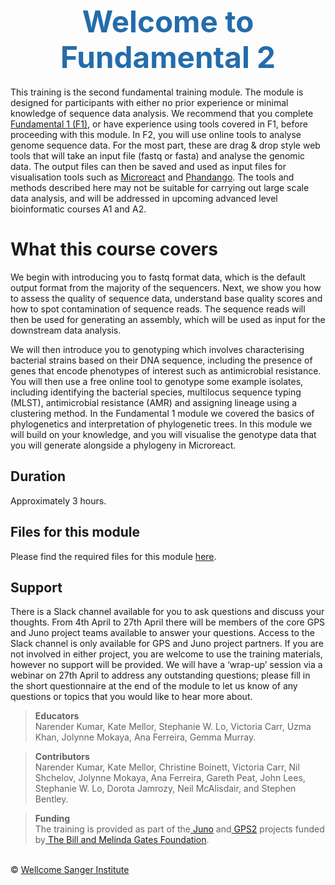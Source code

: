<h1 style="text-align:center"><span style="color:#246CAA; font-size:1.70em">Welcome to Fundamental 2</span></h1>

This training is the second fundamental training module. The module is designed for participants with either  no prior experience or minimal knowledge of sequence data analysis. We recommend that you complete [Fundamental 1 (F1)](https://training.bactgen.sanger.ac.uk/#/F1/), or have experience using tools covered in F1, before proceeding with this module. In F2, you will use online tools to analyse genome sequence data. For the most part, these are drag & drop style web tools that will take an input file (fastq or fasta) and analyse the genomic data. The output files can then be saved and used as input files for visualisation tools such as [Microreact](https://microreact.org/showcase) and [Phandango](https://github.com/jameshadfield/phandango/wiki). The tools and methods described here may not be suitable for carrying out large scale data analysis, and will be addressed in upcoming advanced level bioinformatic courses A1 and A2.

# What this course covers
We begin with introducing you to fastq format data, which is the default output format from the majority of the sequencers. Next, we show you how to assess the quality of sequence data, understand base quality scores and how to spot contamination of sequence reads. The sequence reads will then be used for generating an assembly, which will be used as input for the downstream data analysis.

We will then introduce you to genotyping which involves characterising bacterial strains based on their DNA sequence, including the presence of genes that encode phenotypes of interest such as antimicrobial resistance. You will then use a free online tool to genotype some example isolates, including identifying the bacterial species, multilocus sequence typing (MLST), antimicrobial resistance (AMR) and assigning lineage using a clustering method. In the Fundamental 1 module we covered the basics of phylogenetics and interpretation of phylogenetic trees. In this module we will build on your knowledge, and you will visualise the genotype data that you will generate alongside a phylogeny in Microreact.

## Duration
Approximately 3 hours.

## Files for this module
Please find the required files for this module [here](https://github.com/sanger-pathogens/bactgen-training-app/releases/download/v0.1.13-data/F2_Training_Data.zip).

## Support
There is a Slack channel available for you to ask questions and discuss your thoughts. From 4th April to 27th April there will be members of the core GPS and Juno project teams available to answer your questions. Access to the Slack channel is only available for GPS and Juno project partners. If you are not involved in either project, you are welcome to use the training materials, however no support will be provided. We will have a ‘wrap-up’ session via a webinar on 27th April to address any outstanding questions; please fill in the short questionnaire at the end of the module to let us know of any questions or topics that you would like to hear more about.

>**Educators**
<br/>Narender Kumar, Kate Mellor, Stephanie W. Lo, Victoria Carr, Uzma Khan, Jolynne Mokaya, Ana Ferreira, Gemma Murray.

>**Contributors**
<br/>Narender Kumar, Kate Mellor, Christine Boinett, Victoria Carr, Nil Shchelov, Jolynne Mokaya, Ana Ferreira, Gareth Peat, John Lees, Stephanie W. Lo, Dorota Jamrozy, Neil McAlisdair, and Stephen Bentley.

>**Funding**
<br/>The training is provided as part of the[ Juno](https://www.gbsgen.net/) and[ GPS2](https://www.pneumogen.net/gps/) projects funded by[ The Bill and Melinda Gates Foundation](https://www.gatesfoundation.org/).

</br>&copy; [Wellcome Sanger Institute](https://www.sanger.ac.uk/)
